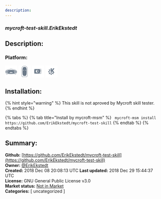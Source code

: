 ```yaml
---
description: 
---
```


### _mycroft-test-skill.ErikEkstedt_  
## Description:  
  
  
### Platform:  
 ![Mark I](../.gitbook/assets/mark-1-icon.png)  ![Mark II](../.gitbook/assets/mark-2-icon.png)  ![Picroft](../.gitbook/assets/picroft-icon.png)  ![plasmoid](../.gitbook/assets/kde.png)   
## Installation:  
{% hint style="warning" %}
This skill is not aproved by Mycroft skill tester.
{% endhint %}
    
{% tabs %}
{% tab title="Install by mycroft-msm" %}
``` mycroft-msm install https://github.com/ErikEkstedt/mycroft-test-skill```
{% endtab %}
  {% endtabs %}
    
## Summary:  
**Github:** [https://github.com/ErikEkstedt/mycroft-test-skill](https://github.com/ErikEkstedt/mycroft-test-skill)  
**Owner:** [@ErikEkstedt](https://github.com/ErikEkstedt)  
**Created:** 2018 Dec 08 20:08:13 UTC  **Last updated:** 2018 Dec 29 15:44:37 UTC  
**License:** GNU General Public License v3.0  
**Market status:** [Not in Market](https://market.mycroft.ai/skill/)  
**Categories:** [ uncategorized ]   
